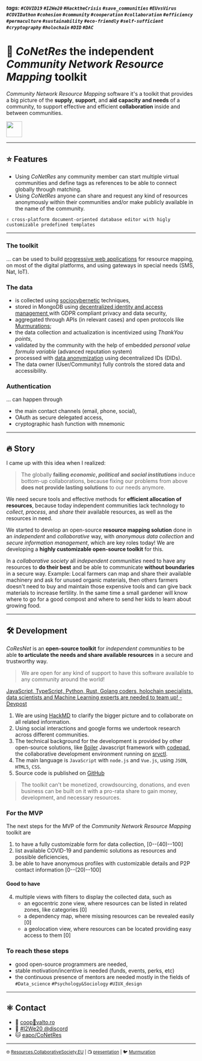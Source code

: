 ##### tags: `#COVID19` `#I2We20` `#HacktheCrisis` `#save_communities` `#EUvsVirus` `#COVIDathon` `#cohesion` `#community` `#cooperation` `#collaboration` `#efficiency` `#permaculture` `#sustainability` `#eco-friendly` `#self-sufficient` `#cryptography` `#holochain` `#DID` `#DAC`

# 🌻 ***CoNetRes*** the independent *Community Network Resource Mapping* toolkit
*Community Network Resource Mapping* software it's a toolkit that provides a big picture of the **supply**, **support**, and **aid** **capacity and needs** of a community, to support effective and efficient **collaboration** inside and between communities.

<a href="https://devpost.com/software/i2we20-community-network-resource-mapping-toolkit-dev" target="_blank"><img style="margin: 0 auto; text-align:center;" src="https://devpost-challengepost.netdna-ssl.com/assets/reimagine2/devpost-logo-646bdf6ac6663230947a952f8d354cad.svg" height="42" /></a>


---

## ⭐ Features

- Using *CoNetRes* any community member can start multiple virtual communities and define tags as references to be able to connect globally through matching.
- Using *CoNetRes* anyone can share and request any kind of resources anonymously within their communities and/or make publicly available in the name of the community.

`✌ cross-platform document-oriented database editor with higly customizable predefined templates`

---

### The toolkit
&hellip; can be used to build [progressive web applications](https://en.wikipedia.org/wiki/Progressive_web_application) for resource mapping, on most of the digital platforms, and using gateways in special needs (SMS, Nat, IoT).

### The data
- is collected using [sociocybernetic](https://en.wikipedia.org/wiki/Sociocybernetics) techniques,
- stored in MongoDB using [decentralized identity and access management ](https://iop-stack.iop.rocks/dids-and-claims/specification/#/dac) with GDPR compliant privacy and data security,
- aggregated through APIs (in relevant cases) and open protocols like [Murmurations](https://murmurations.network/);
- the data collection and actualization is incentivized using *ThankYou points*,
- validated by the community with the help of embedded *personal value formula variable* (advanced reputation system)
- processed with [data anonymization](https://en.wikipedia.org/wiki/Data_anonymization) using decentralized IDs (DIDs).
- The data owner (User/Community) fully controls the stored data and accessibility.

### Authentication
&hellip; can happen through
- the main contact channels (email, phone, social),
- OAuth as secure delegated access,
- cryptographic hash function with mnemonic

---

## 🔥 Story

I came up with this idea when I realized:
> The globally **failing *economic*, *political* and *social institutions*** induce bottom-up collaborations, because fixing our problems from above **does not provide lasting solutions** to our needs anymore.

We need secure tools and effective methods for **efficient allocation of resources**, because today independent communities lack technology to *collect*, *process*, and *share* their available resources, as well as the resources in need.

We started to develop an open-source **resource mapping solution** done in an *independent* and *collaborative* way, with *anonymous data collection* and *secure information management*, which are key roles today! We are developing a **highly customizable open-source toolkit** for this.

In a *collaborative society* all *independent communities* need to have any resources to **do their best** and be able to communicate **without boundaries** in a secure way.
Example: Local farmers can map and share their available machinery and ask for unused organic materials, then others farmers doesn't need to buy and maintain those expensive tools and can give back materials to increase fertility. In the same time a small gardener will know where to go for a good compost and where to send her kids to learn about growing food.

---

## 🛠️ Development
*CoResNet* is an **open-source toolkit** for *independent communities* to be able **to articulate the needs and share available resources** in a secure and trustworthy way.

> We are open for any kind of support to have this software available to any community around the world!

[JavaScript, TypeScript, Python, Rust, Golang coders, holochain specialists, data scientists and Machine Learning experts are needed to team up! - Devpost](https://devpost.com/software/i2we20-community-network-resource-mapping-toolkit-dev/joins/pXX5uQfIV87UWdQpEjHzXA)

1. We are using [HackMD](https://hackmd.io) to clarify the bigger picture and to collaborate on all related information.
2. Using social interactions and google forms we undertook research across different communities.
3. The technical background for the development is provided by other open-source solutions, like [ßoiler](https://github.com/LaKing/boilerplate "is a modular framework for Javascript-based projects, mainly web applications") Javascript framework with [codepad](https://github.com/LaKing/codepad "Browser-based collaborative development environment"), the collaborative development environment running on [srvctl](https://github.com/LaKing/srvctl "Systemd based server and containerfarm manager").
4. The main language is `JavaScript` with `node.js` and `Vue.js`, using `JSON`, `HTML5`, `CSS`.
5. Source code is published on [GitHub](https://github.com/eapo/CoNetRes/)

> The toolkit can't be monetized, crowdsourcing, donations, and even business can be built on it with a pro-rata share to gain money, development, and necessary resources.

### For the MVP
The next steps for the MVP of the *Community Network Resource Mapping* toolkit are 
1. to have a fully customizable form for data collection, [0--(40)--100]
2. list available COVID-19 and pandemic solutions as resources and possible deficiencies,
3. be able to have anonymous profiles with customizable details and P2P contact information [0--(20)--100]

#### Good to have
4. multiple views with filters to display the collected data, such as
    - an egocentric zone view, where resources can be listed in related zones, like categories [0]
    - a dependency map, where missing resources can be revealed easily [0]
    - a geolocation view, where resources can be located providing easy access to them [0]

### To reach these steps
- good open-source programmers are needed,
- stable motivation/incentive is needed (funds, events, perks, etc)
- the continuous presence of mentors are needed mostly in the fields of `#Data_science` `#Psychology&Sociology` `#UIUX_design` 

---

## ⚛️ Contact
- 📧 [<i class="fa fa-envelope fa-fw"></i>coop<i class="fa fa-at"></i>🐒valto.ro](mailto:coop@valto.ro)
- 💬 [<i class="fa fa-comments fa-fw"></i> #I2We20 @discord](https://discord.gg/4nAz5vP)
- 🐱 [<i class="fa fa-github fa-fw"></i> eapo/CoNetRes](https://github.com/eapo/CoNetRes)

---

<small><i class="fa fa-globe fa-fw"></i> 🌐 [Resources.CollaborativeSociety.EU](http://resources.collaborativesociety.eu/) | 📺 [<i class="fa fa-desktop fa-fw"></i> presentation](https://hackmd.io/@eaposztrof/rJa8JEy_8) | 🐦 [<i class="fa fa-rss fa-fw"></i> Murmuration](http://oszt.6od.hu/d/murmurations_node.json)</small>
